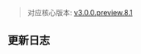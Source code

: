 > 对应核心版本: [v3.0.0.preview.8.1](https://github.com/ForteScarlet/simpler-robot/releases/tag/v3.0.0.preview.8.1)


## 更新日志
